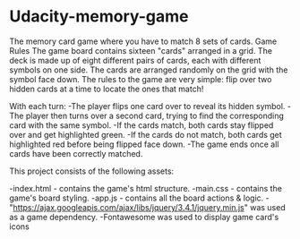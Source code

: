 # Udacity-memory-game
The memory card game where you have to match 8 sets of cards.
Game Rules
The game board contains sixteen "cards" arranged in a grid. The deck is made up of eight different pairs of cards, each with different symbols on one side. The cards are arranged randomly on the grid with the symbol face down. The rules to the game are very simple: flip over two hidden cards at a time to locate the ones that match!

With each turn:
-The player flips one card over to reveal its hidden symbol.
-The player then turns over a second card, trying to find the corresponding card with the same symbol.
-If the cards match, both cards stay flipped over and get highlighted green.
-If the cards do not match, both cards get highlighted red before being flipped face down.
-The game ends once all cards have been correctly matched.

This project consists of the following assets:

-index.html - contains the game's html structure.
-main.css - contains the game's board styling.
-app.js - contains all the board actions & logic.
-"https://ajax.googleapis.com/ajax/libs/jquery/3.4.1/jquery.min.js" was used as a game dependency.
-Fontawesome was used to display game card's icons
